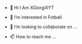 - 👋 Hi I Am XGiorgiXYT
- 👀 I’m interested in Fotball

- 💞️ I’m looking to collaborate on ...
- 📫 How to reach me ...


<!---
XGiorgiXYT/XGiorgiXYT is a ✨ special ✨ repository because its `README.md` (this file) appears on your GitHub profile.
You can click the Preview link to take a look at your changes.
--->
